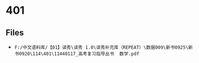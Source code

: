 # 401

## Files

- `F:/中文语料库/【01】读秀\读秀 1.0\读秀补充库（REPEAT）\数据009\新书0925\新书0920\114\401\11440117_高考复习指导丛书  数学.pdf`
